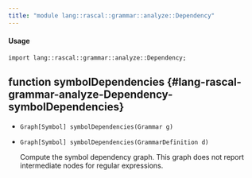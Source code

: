 ```yaml
---
title: "module lang::rascal::grammar::analyze::Dependency"
---
```


#### Usage

`import lang::rascal::grammar::analyze::Dependency;`

## function symbolDependencies {#lang-rascal-grammar-analyze-Dependency-symbolDependencies}

* ``Graph[Symbol] symbolDependencies(Grammar g)``
* ``Graph[Symbol] symbolDependencies(GrammarDefinition d)``

  Compute the symbol dependency graph. This graph does not report intermediate nodes
  for regular expressions.

